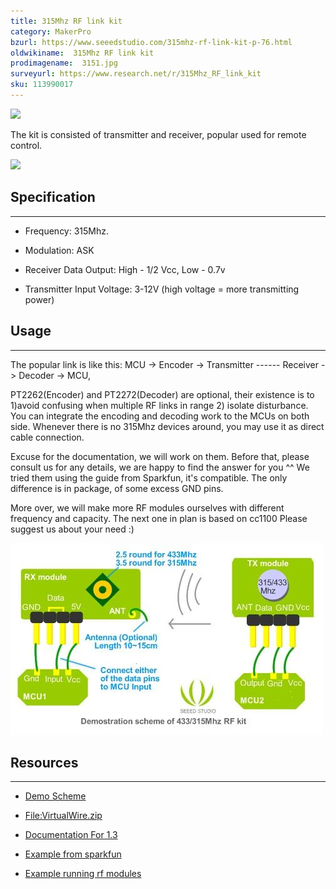 ```yaml
---
title: 315Mhz RF link kit
category: MakerPro
bzurl: https://www.seeedstudio.com/315mhz-rf-link-kit-p-76.html
oldwikiname:  315Mhz RF link kit
prodimagename:  3151.jpg
surveyurl: https://www.research.net/r/315Mhz_RF_link_kit
sku: 113990017
---
```

![](http://bz.seeedstudio.com/depot/images/product/3151.jpg)

The kit is consisted of transmitter and receiver, popular used for remote control.

[![](https://github.com/SeeedDocument/Seeed-WiKi/raw/master/docs/images/300px-Get_One_Now_Banner-ragular.png)](https://www.seeedstudio.com/315mhz-rf-link-kit-p-76.html)

##   Specification
---
*   Frequency: 315Mhz.

*   Modulation: ASK

*   Receiver Data Output: High - 1/2 Vcc, Low - 0.7v

*   Transmitter Input Voltage: 3-12V (high voltage = more transmitting power)

##   Usage
---
The popular link is like this: MCU -&gt; Encoder -&gt; Transmitter ------ Receiver -&gt; Decoder -&gt; MCU,

PT2262(Encoder) and PT2272(Decoder) are optional, their existence is to 1)avoid confusing when multiple RF links in range 2) isolate disturbance. You can integrate the encoding and decoding work to the MCUs on both side. Whenever there is no 315Mhz devices around, you may use it as direct cable connection.

Excuse for the documentation, we will work on them. Before that, please consult us for any details, we are happy to find the answer for you ^^ We tried them using the guide from Sparkfun, it's compatible. The only difference is in package, of some excess GND pins.

More over, we will make more RF modules ourselves with different frequency and capacity. The next one in plan is based on cc1100 Please suggest us about your need :)

![](https://github.com/SeeedDocument/315Mhz_RF_link_kit/raw/master/img/315433RF.jpg)

##   Resources
---
*   [Demo Scheme](http://www.seeedstudio.com/depot/datasheet/315MRFlink.pdf)

*   [File:VirtualWire.zip](https://github.com/SeeedDocument/315Mhz_RF_link_kit/raw/master/res/VirtualWire.zip "File:VirtualWire.zip")

*   [Documentation For 1.3](http://www.seeedstudio.com/depot/images/product/VirtualWire.pdf)

*   [Example from sparkfun](http://www.sparkfun.com/datasheets/RF/KLP_Walkthrough.pdf)

*   [Example running rf modules](http://winavr.scienceprog.com/example-avr-projects/running-tx433-and-rx433-rf-modules-with-avr-microcontrollers.html)
